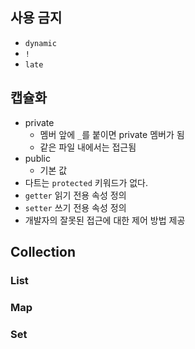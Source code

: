 
## 사용 금지
- `dynamic`
- `!`
- `late`

## 캡슐화
- private
	- 멤버 앞에 `_`를 붙이면 private 멤버가 됨
	- 같은 파일 내에서는 접근됨
- public
	- 기본 값
- 다트는 `protected` 키워드가 없다.
- `getter` 읽기 전용 속성 정의
- `setter` 쓰기 전용 속성 정의
- 개발자의 잘못된 접근에 대한 제어 방법 제공

## Collection

### List

### Map

### Set

